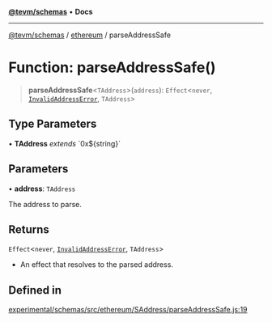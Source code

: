 [**@tevm/schemas**](../../README.md) • **Docs**

***

[@tevm/schemas](../../modules.md) / [ethereum](../README.md) / parseAddressSafe

# Function: parseAddressSafe()

> **parseAddressSafe**\<`TAddress`\>(`address`): `Effect`\<`never`, [`InvalidAddressError`](../classes/InvalidAddressError.md), `TAddress`\>

## Type Parameters

• **TAddress** *extends* \`0x$\{string\}\`

## Parameters

• **address**: `TAddress`

The address to parse.

## Returns

`Effect`\<`never`, [`InvalidAddressError`](../classes/InvalidAddressError.md), `TAddress`\>

- An effect that resolves to the parsed address.

## Defined in

[experimental/schemas/src/ethereum/SAddress/parseAddressSafe.js:19](https://github.com/evmts/tevm-monorepo/blob/main/experimental/schemas/src/ethereum/SAddress/parseAddressSafe.js#L19)
